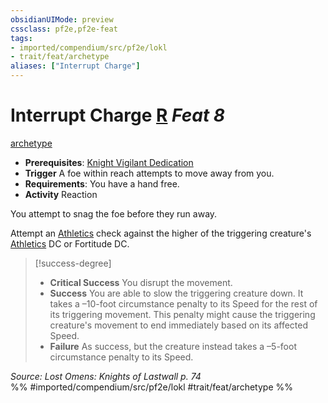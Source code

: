 ```yaml
---
obsidianUIMode: preview
cssclass: pf2e,pf2e-feat
tags:
- imported/compendium/src/pf2e/lokl
- trait/feat/archetype
aliases: ["Interrupt Charge"]
---
```

# Interrupt Charge  [R](chapter-9-playing-the-game.md#Actions "Reaction") *Feat 8*  
[archetype](archetype.md)  

- **Prerequisites**: [Knight Vigilant Dedication](knight-vigilant-dedication-locg.md)
- **Trigger** A foe within reach attempts to move away from you.
- **Requirements**: You have a hand free.
- **Activity** Reaction

You attempt to snag the foe before they run away.

Attempt an [Athletics](../skills.md#Athletics) check against the higher of the triggering creature's [Athletics](../skills.md#Athletics) DC or Fortitude DC.

> [!success-degree] 
> - **Critical Success** You disrupt the movement.
> - **Success** You are able to slow the triggering creature down. It takes a –10-foot circumstance penalty to its Speed for the rest of its triggering movement. This penalty might cause the triggering creature's movement to end immediately based on its affected Speed.
> - **Failure** As success, but the creature instead takes a –5-foot circumstance penalty to its Speed.

*Source: Lost Omens: Knights of Lastwall p. 74*  
%% #imported/compendium/src/pf2e/lokl #trait/feat/archetype %%